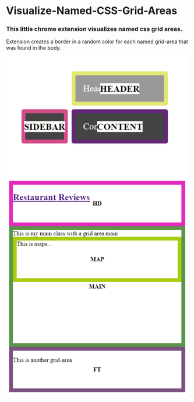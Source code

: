 # Visualize-Named-CSS-Grid-Areas

### This little chrome extension visualizes named css grid areas. 

Extension creates a border in a random color for each named grid-area that was found in the body.

<img src='./images/sidebar.png' width='500px'>
<img src='./images/restaurant.png' width='500px'>
